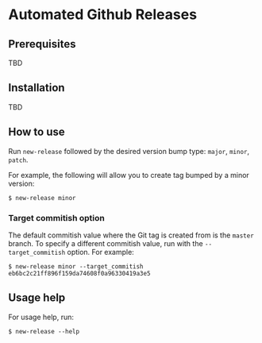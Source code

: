 # Automated Github Releases

## Prerequisites
TBD

## Installation 
TBD


## How to use
Run `new-release` followed by the desired version bump type: `major`, `minor`, `patch`. 

For example, the following will allow you to create tag bumped by a minor version:

```$ new-release minor```

### Target commitish option

The default commitish value where the Git tag is created from is the `master` branch. To specify a different commitish value, run with the `--target_commitish` option. For example:

```$ new-release minor --target_commitish eb6bc2c21ff896f159da74608f0a96330419a3e5```

## Usage help

For usage help, run:

```$ new-release --help```


